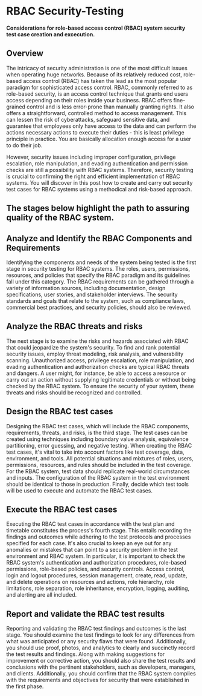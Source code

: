 # RBAC Security-Testing

**Considerations for role-based access control (RBAC) system security test case creation and excecution.**

## **Overview**

The intricacy of security administration is one of the most difficult issues when operating huge networks. Because of its relatively reduced cost, role-based access control (RBAC) has taken the lead as the most popular paradigm for sophisticated access control.
RBAC, commonly referred to as role-based security, is an access control technique that grants end users access depending on their roles inside your business. RBAC offers fine-grained control and is less error-prone than manually granting rights. It also offers a straightforward, controlled method to access management.
This can lessen the risk of cyberattacks, safeguard sensitive data, and guarantee that employees only have access to the data and can perform the actions necessary actions to execute their duties - this is least privilege principle in practice. You are basically allocation enough access for a user to do their job.

However, security issues including improper configuration, privilege escalation, role manipulation, and evading authentication and permission checks are still a possibility with RBAC systems. Therefore, security testing is crucial to confirming the right and efficient implementation of RBAC systems. You will discover in this post how to create and carry out security test cases for RBAC systems using a methodical and risk-based approach.

## **The stages below highlight the path to assuring quality of the RBAC system.**

## Analyze and Identify the RBAC Components and Requirements

Identifying the components and needs of the system being tested is the first stage in security testing for RBAC systems. The roles, users, permissions, resources, and policies that specify the RBAC paradigm and its guidelines fall under this category. The RBAC requirements can be gathered through a variety of information sources, including documentation, design specifications, user stories, and stakeholder interviews. The security standards and goals that relate to the system, such as compliance laws, commercial best practices, and security policies, should also be reviewed.

## Analyze the RBAC threats and risks
The next stage is to examine the risks and hazards associated with RBAC that could jeopardize the system's security. To find and rank potential security issues, employ threat modeling, risk analysis, and vulnerability scanning. Unauthorized access, privilege escalation, role manipulation, and evading authentication and authorization checks are typical RBAC threats and dangers. A user might, for instance, be able to access a resource or carry out an action without supplying legitimate credentials or without being checked by the RBAC system. To ensure the security of your system, these threats and risks should be recognized and controlled.

## Design the RBAC test cases
Designing the RBAC test cases, which will include the RBAC components, requirements, threats, and risks, is the third stage. The test cases can be created using techniques including boundary value analysis, equivalence partitioning, error guessing, and negative testing. When creating the RBAC test cases, it's vital to take into account factors like test coverage, data, environment, and tools. All potential situations and mixtures of roles, users, permissions, resources, and rules should be included in the test coverage. For the RBAC system, test data should replicate real-world circumstances and inputs. The configuration of the RBAC system in the test environment should be identical to those in production. Finally, decide which test tools will be used to execute and automate the RBAC test cases.

## Execute the RBAC test cases
Executing the RBAC test cases in accordance with the test plan and timetable constitutes the process's fourth stage. This entails recording the findings and outcomes while adhering to the test protocols and processes specified for each case. It's also crucial to keep an eye out for any anomalies or mistakes that can point to a security problem in the test environment and RBAC system. In particular, it is important to check the RBAC system's authentication and authorization procedures, role-based permissions, role-based policies, and security controls. Access control, login and logout procedures, session management, create, read, update, and delete operations on resources and actions, role hierarchy, role limitations, role separation, role inheritance, encryption, logging, auditing, and alerting are all included.

## Report and validate the RBAC test results
Reporting and validating the RBAC test findings and outcomes is the last stage. You should examine the test findings to look for any differences from what was anticipated or any security flaws that were found. Additionally, you should use proof, photos, and analytics to clearly and succinctly record the test results and findings. Along with making suggestions for improvement or corrective action, you should also share the test results and conclusions with the pertinent stakeholders, such as developers, managers, and clients. Additionally, you should confirm that the RBAC system complies with the requirements and objectives for security that were established in the first phase.

